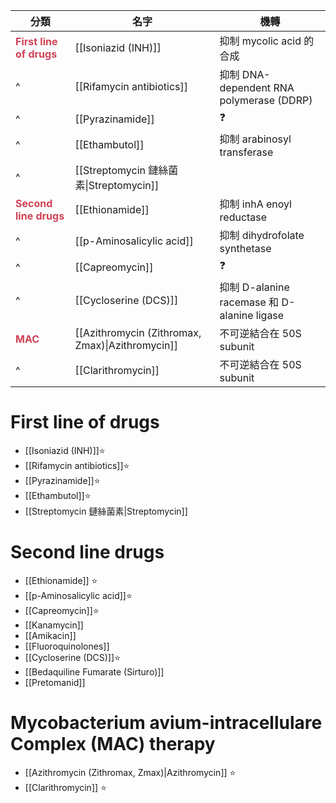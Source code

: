 | 分類                                                       | 名字                                             | 機轉                                            |
| ---------------------------------------------------------- | ------------------------------------------------ | ------------------------------------------- |
| **<span style="color:#d04255">First line of drugs</span>** | [[Isoniazid (INH)]]                              | 抑制 mycolic acid 的合成                    |
| ^                                                          | [[Rifamycin antibiotics]]                        | 抑制 DNA-dependent RNA polymerase (DDRP)    |
| ^                                                          | [[Pyrazinamide]]                                 | ❓                                          |
| ^                                                          | [[Ethambutol]]                                   | 抑制 arabinosyl transferase                 |
| ^                                                          | [[Streptomycin 鏈絲菌素\|Streptomycin]]          |                                             |
| **<span style="color:#d04255">Second line drugs</span>**   | [[Ethionamide]]                                  | 抑制 inhA enoyl reductase                   |
| ^                                                          | [[p-Aminosalicylic acid]]                        | 抑制 dihydrofolate synthetase               |
| ^                                                          | [[Capreomycin]]                                  | ❓                                          |
| ^                                                          | [[Cycloserine (DCS)]]                            | 抑制 D-alanine racemase 和 D-alanine ligase |
| **<span style="color:#d04255">MAC</span>**                 | [[Azithromycin (Zithromax, Zmax)\|Azithromycin]] | 不可逆結合在 50S subunit                    |
| ^                                                          | [[Clarithromycin]]                               | 不可逆結合在 50S subunit                    |

# First line of drugs
- [[Isoniazid (INH)]]⭐
- [[Rifamycin antibiotics]]⭐
- [[Pyrazinamide]]⭐
- [[Ethambutol]]⭐
- [[Streptomycin 鏈絲菌素|Streptomycin]]
# Second line drugs
- [[Ethionamide]] ⭐
- [[p-Aminosalicylic acid]]⭐
- [[Capreomycin]]⭐
- [[Kanamycin]]
- [[Amikacin]] 
- [[Fluoroquinolones]]
- [[Cycloserine (DCS)]]⭐
- [[Bedaquiline Fumarate (Sirturo)]]
- [[Pretomanid]]
# Mycobacterium avium-intracellulare Complex (MAC) therapy
- [[Azithromycin (Zithromax, Zmax)|Azithromycin]] ⭐
- [[Clarithromycin]] ⭐